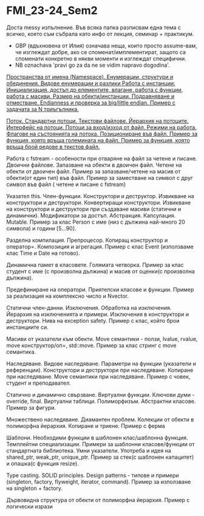 # FMI_23-24_Sem2

Доста messy изпълнение. Във всяка папка разписвам една тема с всичко, което съм събрала като инфо от лекция, семинар + практикум. 
- GBP (вдъхновена от Илия) означава неща, които просто assume-вам, че изглеждат добре, ако се споменат/имплементират, защото са споменати конкретно в някви моменти и изглеждат специфични. 
- NB oznachava 'pravi go za da ne se vidim napravo dogodina'. 

[Пространства от имена (Namespace). Енумерации, структури и обединения. Видове енумерации и разлики Работа с инстанции: Инициализация, достъп до елементите, влагане, работа с функции, работа с масиви. Размер на обекти/инстанции. Подравняване и отместване. Endianness и проверка за big/little endian. Пример с задачата за N триъгълника.](https://github.com/lunaticomic-vc/Object_Oriented_Programming_23-24/blob/main/Sem%201/README.md)

[Поток. Стандартни потоци. Текстови файлове. Йерархия на потоците. Интерфейс на потоци. Потоци за вход/изход от файл. Режими на работа. Флагове на състоянията на потока. Позициониране във файл. Пример за функция, която връща големината на файл. Пример за функция, която връща брой редове в текстов файл.](https://github.com/lunaticomic-vc/Object_Oriented_Programming_23-24/blob/main/Sem%202/README.md)

Работа с fstream - особености при отваряне на файл за четене и писане. Двоични файлове. Запазване на обекти в двоичен файл. Четене на обекти от двоичен файл. Пример за запазване/четене на масив от обекти(от един тип) във файл. Пример за заместване на символ с друг символ във файл ( четене и писане с fstream) 

Указател this. Член-функции. Конструктори и деструктор. Извикване на конструктори и деструктори. Конвертиращи конструктори. Извикване на конструктори и деструктори при създаване масиви (статични и динамични). Модификатори за достъп. Абстракция. Капсулация. Mutable. Пример за клас Person с име (низ с дължина най-много 20 символа) и години [5...90]. 

Разделна компилация. Препроцесор. Копиращ конструктор и оператор=. Композиция и агрегация. Пример с клас Event (използваме клас Time и Date на готово). 

Динамична памет в класовете. Голямата четворка. Пример за клас студент с име (с произволна дължина) и масив от оценки(с произволна дължина). 

Предефиниране на оператори. Приятелски класове и функции. Пример за реализация на комплексно число и Nvector. 

Статични член-данни. Изключения. Обработка на изключения. Йерархия на изключенията и примери. Изключения в конструктори и деструктори. Нива на exception safety. Пример с клас, който брои инстанциите си. 

Масиви от указатели към обекти. Move семантики - ползи, lvalue, rvalue, move конструктор/оп=, std::move. Пример за клас стринг с move семантика. 

Наследяване. Видове наследяване. Параметри на функции (указатели и референции). Конструктори и деструктори при наследяване. Копиране при наследяване. Move семантики при наследяване. Пример с човек, студент и преподавател. 

Статично и динамично свързване. Виртуални функции. Ключови думи - override, final. Виртуални таблици. Полиморфизъм. Абстрактни класове. Пример за фигури. 

Множествено наследяване. Диамантен проблем. Колекции от обекти в полиморфна йерархия. Копиране и триене. Пример с ферма 

Шаблони. Необходими функции в шаблонен клас/шаблонна функция. Темплейтни специализации. Примери за шаблонни класове/функции от стандартната библиотека. Умни указатели. Употреба и идея на shared_ptr, weak_ptr, unique_ptr. Пример за стек(с шаблонен капацитет) и опашка(с функция resize). 

Type casting. SOLID principles. Design patterns - типове и примери (singleton, factory, flyweight, iterator, command). Пример за използване на singleton + factory. 

Дървовидна структура от обекти от полиморфна йерархия. Пример с логически изрази
